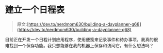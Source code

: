 # 建立一个日程表

> 原文:[https://dev.to/nerdmom630/building-a-dayplanner-g68](https://dev.to/nerdmom630/building-a-dayplanner-g68)

目前正在开发一个日程计划应用程序，使用便笺来记录事件和待办事项。我真的很难找到一个保存功能。我只想能够在我的机器上保存和访问它。有什么想法吗？